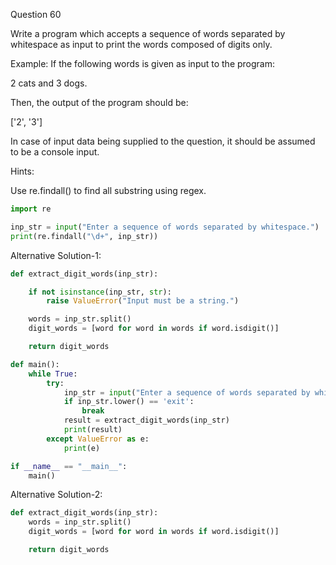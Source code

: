 Question 60

Write a program which accepts a sequence of words separated by whitespace as input to print the words composed of digits only.

Example: If the following words is given as input to the program:

2 cats and 3 dogs.

Then, the output of the program should be:

['2', '3']

In case of input data being supplied to the question, it should be assumed to be a console input.

Hints:

Use re.findall() to find all substring using regex.

```python
import re

inp_str = input("Enter a sequence of words separated by whitespace.")
print(re.findall("\d+", inp_str))
```

Alternative Solution-1:

```python
def extract_digit_words(inp_str):

    if not isinstance(inp_str, str):
        raise ValueError("Input must be a string.")

    words = inp_str.split()
    digit_words = [word for word in words if word.isdigit()]

    return digit_words
```

```python
def main():
    while True:
        try:
            inp_str = input("Enter a sequence of words separated by whitespace (or 'exit' to quit): ")
            if inp_str.lower() == 'exit':
                break
            result = extract_digit_words(inp_str)
            print(result)
        except ValueError as e:
            print(e)

if __name__ == "__main__":
    main()
```


Alternative Solution-2:

```python
def extract_digit_words(inp_str):
    words = inp_str.split()
    digit_words = [word for word in words if word.isdigit()]

    return digit_words
```
